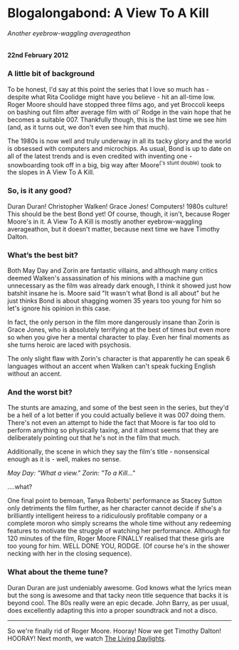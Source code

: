 # Blogalongabond: A View To A Kill

###### Another eyebrow-waggling averageathon

#### 22nd February 2012

### A little bit of background

To be honest, I'd say at this point the series that I love so much has - despite what Rita Coolidge might have you believe - hit an all-time low. Roger Moore should have stopped three films ago, and yet Broccoli keeps on bashing out film after average film with ol' Rodge in the vain hope that he becomes a suitable 007. Thankfully though, this is the last time we see him (and, as it turns out, we don't even see him that much).

The 1980s is now well and truly underway in all its tacky glory and the world is obsessed with computers and microchips. As usual, Bond is up to date on all of the latest trends and is even credited with inventing one - snowboarding took off in a big, big way after Moore<sup>('s stunt double)</sup> took to the slopes in A View To A Kill.

### So, is it any good?

Duran Duran! Christopher Walken! Grace Jones! Computers! 1980s culture! This should be the best Bond yet! Of course, though, it isn't, because Roger Moore's in it. A View To A Kill is mostly another eyebrow-waggling averageathon, but it doesn't matter, because next time we have Timothy Dalton.

### What’s the best bit?

Both May Day and Zorin are fantastic villains, and although many critics deemed Walken's assassination of his minions with a machine gun unnecessary as the film was already dark enough, I think it showed just how batshit insane he is. Moore said "It wasn't what Bond is all about" but he just thinks Bond is about shagging women 35 years too young for him so let's ignore his opinion in this case.

In fact, the only person in the film more dangerously insane than Zorin is Grace Jones, who is absolutely terrifying at the best of times but even more so when you give her a mental character to play. Even her final moments as she turns heroic are laced with psychosis.

The only slight flaw with Zorin's character is that apparently he can speak 6 languages without an accent when Walken can't speak fucking English without an accent.

### And the worst bit?

The stunts are amazing, and some of the best seen in the series, but they'd be a hell of a lot better if you could actually believe it was 007 doing them. There's not even an attempt to hide the fact that Moore is far too old to perform anything so physically taxing, and it almost seems that they are deliberately pointing out that he's not in the film that much.

Additionally, the scene in which they say the film's title - nonsensical enough as it is - well, makes no sense.

_May Day: "What a view." Zorin: "To a Kill..."_

....what?

One final point to bemoan, Tanya Roberts' performance as Stacey Sutton only detriments the film further, as her character cannot decide if she's a brilliantly intelligent heiress to a ridiculously profitable company or a complete moron who simply screams the whole time without any redeeming features to motivate the struggle of watching her performance. Although for 120 minutes of the film, Roger Moore FINALLY realised that these girls are too young for him. WELL DONE YOU, RODGE. (Of course he's in the shower necking with her in the closing sequence).

### What about the theme tune?

Duran Duran are just undeniably awesome. God knows what the lyrics mean but the song is awesome and that tacky neon title sequence that backs it is beyond cool. The 80s really were an epic decade. John Barry, as per usual, does excellently adapting this into a proper soundtrack and not a disco.

---

So we're finally rid of Roger Moore. Hooray! Now we get Timothy Dalton! HOORAY! Next month, we watch [The Living Daylights](/blogalongabond/the-living-daylights).
